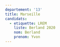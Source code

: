 ```yaml
---
departement: '13'
title: Marseille
candidats:
  - etiquette: LREM
    liste: Berland 2020
    nom: Berland
    prenom: Yvon
---
```


